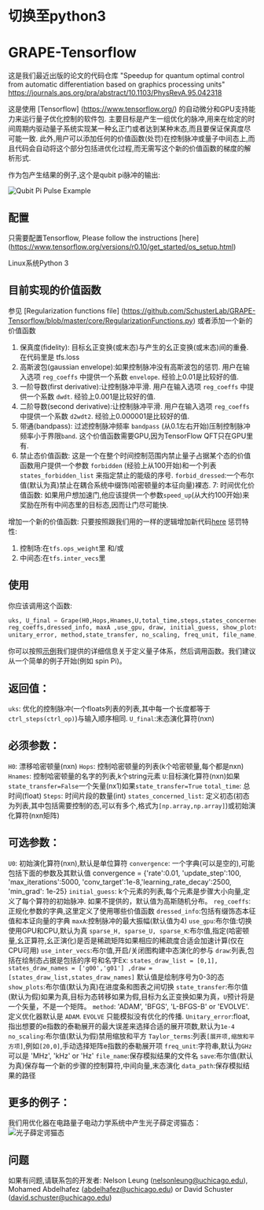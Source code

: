 # 切换至python3
# GRAPE-Tensorflow

这是我们最近出版的论文的代码仓库 "Speedup for quantum optimal control from automatic differentiation based on graphics processing units" https://journals.aps.org/pra/abstract/10.1103/PhysRevA.95.042318

这是使用 [Tensorflow] (https://www.tensorflow.org/) 的自动微分和GPU支持能力来运行量子优化控制的软件包. 主要目标是产生一组优化的脉冲,用来在给定的时间周期内驱动量子系统实现某一种幺正门或者达到某种末态,而且要保证保真度尽可能一致. 此外,用户可以添加任何的价值函数(处罚)在控制脉冲或量子中间态上,而且代码会自动将这个部分包括进优化过程,而无需写这个新的价值函数的梯度的解析形式.    

作为包产生结果的例子,这个是qubit pi脉冲的输出:  


![Qubit Pi Pulse Example](http://i.imgur.com/OfqFqZ6.png)

## 配置
只需要配置Tensorflow, Please follow the instructions [here] (https://www.tensorflow.org/versions/r0.10/get_started/os_setup.html)  

Linux系统Python 3

## 目前实现的价值函数
参见 [Regularization functions file] (https://github.com/SchusterLab/GRAPE-Tensorflow/blob/master/core/RegularizationFunctions.py) 或者添加一个新的价值函数
 1. 保真度(fidelity): 目标幺正变换(或末态)与产生的幺正变换(或末态)间的重叠. 在代码里是 tfs.loss
 2. 高斯波包(gaussian envelope):如果控制脉冲没有高斯波包的惩罚. 用户在输入选项 `reg_coeffs` 中提供一个系数 `envelope`. 经验上0.01是比较好的值.
 3. 一阶导数(first derivative):让控制脉冲平滑. 用户在输入选项 `reg_coeffs` 中提供一个系数 `dwdt`. 经验上0.001是比较好的值.
 4. 二阶导数(second derivative):让控制脉冲平滑. 用户在输入选项 `reg_coeffs` 中提供一个系数 `d2wdt2`. 经验上0.000001是比较好的值.
 5. 带通(bandpass): 过滤控制脉冲频率 `bandpass` (从0.1左右开始)压制控制脉冲频率小于界限`band`. 这个价值函数需要GPU,因为TensorFlow QFT只在GPU里有.
 6. 禁止态价值函数: 这是一个在整个时间控制范围内禁止量子占据某个态的价值函数用户提供一个参数 `forbidden` (经验上从100开始)和一个列表`states_forbidden_list` 来指定禁止的能级的序号.  `forbid_dressed`:一个布尔值(默认为真)禁止在耦合系统中缀饰(哈密顿量的本征向量)裸态.
 7: 时间优化价值函数: 如果用户想加速门,他应该提供一个参数`speed_up`(从大约100开始)来奖励在所有中间态里的目标态,因而让门尽可能快.   


 增加一个新的价值函数:
只要按照跟我们用的一样的逻辑增加新代码[here](https://github.com/SchusterLab/GRAPE-Tensorflow/blob/master/core/RegularizationFunctions.py)
惩罚特性:
1) 控制场:在`tfs.ops_weight`里
和/或
2) 中间态:在`tfs.inter_vecs`里     
 

## 使用
 你应该调用这个函数:
```python
uks, U_final = Grape(H0,Hops,Hnames,U,total_time,steps,states_concerned_list,convergence, U0, 
reg_coeffs,dressed_info, maxA ,use_gpu, draw, initial_guess, show_plots, H_time_scales, 
unitary_error, method,state_transfer, no_scaling, freq_unit, file_name, save, data_path) 
```
 
 你可以按照[示例](https://github.com/SchusterLab/GRAPE-Tensorflow-Examples/tree/master)我们提供的详细信息关于定义量子体系，然后调用函数。我们建议从一个简单的例子开始(例如 spin Pi)。

## 返回值：
 `uks`: 优化的控制脉冲(一个floats列表的列表,其中每一个长度都等于`ctrl_steps(ctrl_op)`)与输入顺序相同.
 `U_final`:末态演化算符(nxn)
 
## 必须参数：
 `H0`: 漂移哈密顿量(nxn)
 `Hops`: 控制哈密顿量的列表(k个哈密顿量,每个都是nxn)
 `Hnames`: 控制哈密顿量的名字的列表,k个string元素
 `U`:目标演化算符(nxn)如果`state_transfer=False`一个矢量(nx1)如果`state_transfer=True`
 `total_time`: 总时间(float)
 `Steps`: 时间片段的数量(int)
 `states_concerned_list`: 定义初态(初态为列表,其中包括需要控制的态,可以有多个,格式为`[np.array,np.array]`)或初始演化算符(nxn矩阵)
 
## 可选参数：
 `U0`: 初始演化算符(nxn),默认是单位算符
 `convergence`: 一个字典(可以是空的),可能包括下面的参数及其默认值
                convergence = {'rate':0.01, 'update_step':100, 'max_iterations':5000,
                'conv_target':1e-8,'learning_rate_decay':2500, 'min_grad': 1e-25}
 `initial_guess`: k个元素的列表,每个元素是步骤大小向量,定义了每个算符的初始脉冲. 如果不提供的，默认值为高斯随机分布。
 `reg_coeffs`: 正规化参数的字典,这里定义了使用哪些价值函数
 `dressed_info`:包括有缀饰态本征值和本证向量的字典
 `maxA`:控制脉冲的最大振幅(默认值为4)
 `use_gpu`:布尔值:切换使用GPU和CPU,默认为真
 `sparse_H, sparse_U, sparse_K`:布尔值,指定(哈密顿量,幺正算符,幺正演化)是否是稀疏矩阵如果相应的稀疏度合适会加速计算(仅在CPU可用)
 `use_inter_vecs`:布尔值,开启/关闭图构建中态演化的参与
 `draw`:列表,包括在绘制态占据是包括的序号和名字Ex: `states_draw_list = [0,1], states_draw_names = ['g00','g01'] ,draw = [states_draw_list,states_draw_names]`
       默认值是绘制序号为0-3的态
 `show_plots`:布尔值(默认为真)在进度条和图表之间切换
 `state_transfer`:布尔值(默认为假)如果为真,目标为态转移如果为假,目标为幺正变换如果为真，`U`预计将是一个矢量，不是一个矩阵。
 `method`: 'ADAM', 'BFGS', 'L-BFGS-B' or 'EVOLVE'. 定义优化器默认是 `ADAM`. `EVOLVE` 只能模拟没有优化的传播.
 `Unitary_error`:float,指出想要的e指数的泰勒展开的最大误差来选择合适的展开项数,默认为`1e-4`
 `no_scaling`:布尔值(默认为假)禁用缩放和平方
 `Taylor_terms`:列表`[展开项,缩放和平方项]`,例如`[20,0]`,手动选择矩阵e指数的泰勒展开项
 `freq_unit`:字符串,默认为`GHz`可以是 'MHz', 'kHz' or 'Hz'
 `file_name`:保存模拟结果的文件名
 `save`:布尔值(默认为真)保存每一个新的步骤的控制算符,中间向量,末态演化
 `data_path`:保存模拟结果的路径
 
## 更多的例子：
我们用优化器在电路量子电动力学系统中产生光子薛定谔猫态： 
![光子薛定谔猫态](http://i.imgur.com/ponY2R9.png)
 

## 问题
如果有问题,请联系包的开发者: Nelson Leung (nelsonleung@uchicago.edu), Mohamed Abdelhafez (abdelhafez@uchicago.edu) or David Schuster (david.schuster@uchicago.edu)
